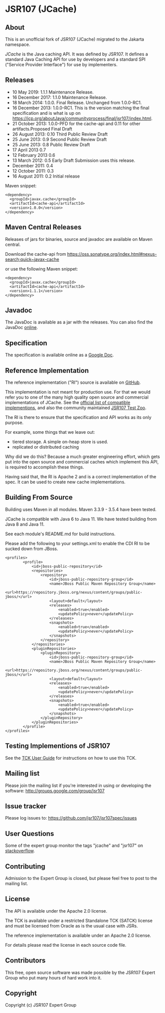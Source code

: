 JSR107 (JCache)
===============

About
-----

This is an unofficial fork of JSR107 (JCache) migrated to the Jakarta namespace.

*JCache* is the Java caching API. It was defined by JSR107. It defines a standard Java Caching API for use by developers and a standard SPI ("Service
 Provider Interface") for use by implementers. 


## Releases

* 10 May 2019: 1.1.1 Maintenance Release.
* 16 December 2017: 1.1.0 Maintenance Release. 
* 18 March 2014:  1.0.0. Final Release. Unchanged from 1.0.0-RC1.
* 16 December 2013:  1.0.0-RC1. This is the version matching the final specification and is what is up on https://jcp.org/aboutJava/communityprocess/final/jsr107/index.html.
* 21 October 2013:  1.0.0-PFD for the cache-api and 0.11 for other artifacts.Proposed Final Draft
* 26 August 2013:   0.10 Third Public Review Draft
* 25 June 2013:     0.9 Second Public Review Draft
* 25 June 2013:     0.8 Public Review Draft
* 17 April 2013     0.7
* 12 February 2013  0.6
* 13 March 2012:    0.5 Early Draft Submission uses this release.
* December 2011:    0.4
* 12 October 2011:  0.3
* 16 August 2011:   0.2 Initial release

Maven snippet:

    <dependency>
      <groupId>javax.cache</groupId>
      <artifactId>cache-api</artifactId>
      <version>1.0.0</version>
    </dependency>


Maven Central Releases
----------------------

Releases of jars for binaries, source and javadoc are available on Maven central.

Download the cache-api from <https://oss.sonatype.org/index.html#nexus-search;quick~javax-cache>

or use the following Maven snippet:

    <dependency>
      <groupId>javax.cache</groupId>
      <artifactId>cache-api</artifactId>
      <version>1.1.1</version>
    </dependency>

Javadoc
-------

The JavaDoc is available as a jar with the releases. You can also find the JavaDoc [online](http://www.javadoc.io/doc/javax.cache/cache-api/1.1.1).

Specification
-------------

The specification is available online as a [Google Doc](https://docs.google.com/document/d/1ijduF_tmHvBaUS7VBBU2ZN8_eEBiFaXXg9OI0_ZxCrA/edit?usp=sharing).

Reference Implementation
------------------------

The reference implementation ("RI") source is available on [GitHub](https://github.com/jsr107/RI).

This implementation is not meant for production use. For that we would refer you
to one of the many high quality open source and commercial implementations of JCache. See the [official list of compatible implementions](https://jcp.org/aboutJava/communityprocess/implementations/jsr107/index.html),
and also the community maintained [JSR107 Test Zoo](https://github.com/cruftex/jsr107-test-zoo/blob/master/report.md).

The RI is there to ensure that the specification and API works as its only purpose.

For example, some things that we leave out:

- tiered storage. A simple on-heap store is used.
- replicated or distributed caching

Why did we do this? Because a much greater engineering effort, which gets put into the open source and commercial caches
which implement this API, is required to accomplish these things.

Having said that, the RI is Apache 2 and is a correct implementation of the spec. It can be used to create new cache
implementations.

Building From Source
--------------------

Building uses Maven in all modules. Maven 3.3.9 - 3.5.4 have been tested.

JCache is compatible with Java 6 to Java 11. We have tested building from Java 8 and Java 11.

See each module's README.md for build instructions.

Please add the following to your settings.xml to enable the CDI RI to be sucked down from JBoss.

    <profiles>
            <profile>
                <id>jboss-public-repository</id>
                <repositories>
                    <repository>
                        <id>jboss-public-repository-group</id>
                        <name>JBoss Public Maven Repository Group</name>
                        <url>https://repository.jboss.org/nexus/content/groups/public-jboss/</url>
                        <layout>default</layout>
                        <releases>
                            <enabled>true</enabled>
                            <updatePolicy>never</updatePolicy>
                        </releases>
                        <snapshots>
                            <enabled>true</enabled>
                            <updatePolicy>never</updatePolicy>
                        </snapshots>
                    </repository>
                </repositories>
                <pluginRepositories>
                    <pluginRepository>
                        <id>jboss-public-repository-group</id>
                        <name>JBoss Public Maven Repository Group</name>
                        <url>https://repository.jboss.org/nexus/content/groups/public-jboss/</url>
                        <layout>default</layout>
                        <releases>
                            <enabled>true</enabled>
                            <updatePolicy>never</updatePolicy>
                        </releases>
                        <snapshots>
                            <enabled>true</enabled>
                            <updatePolicy>never</updatePolicy>
                        </snapshots>
                    </pluginRepository>
                </pluginRepositories>
            </profile>
    </profiles>



Testing Implementions of JSR107
-------------------------------

See the [TCK User Guide](https://docs.google.com/document/d/1w3Ugj_oEqjMlhpCkGQOZkd9iPf955ZWHAVdZzEwYYdU/edit?usp=sharing)
for instructions on how to use this TCK.

Mailing list
------------

Please join the mailing list if you're interested in using or developing the software: <http://groups.google.com/group/jsr107>


Issue tracker
-------------

Please log issues to: <https://github.com/jsr107/jsr107spec/issues>


User Questions
--------------

Some of the expert group monitor the tags "jcache" and "jsr107" on [stackoverflow](http://stackoverflow.com).


Contributing
------------

Admission to the Expert Group is closed, but please feel free to post to the mailing list.


License
-------

The API is available under the Apache 2.0 license.

The TCK is available under a restricted Standalone TCK (SATCK) license and must be 
licensed from Oracle as is the usual case with JSRs.

The reference implementation is available under an Apache 2.0 license.

For details please read the license in each source code file.

Contributors
------------

This free, open source software was made possible by the JSR107 Expert Group who put many hours of hard work into it.


Copyright
---------

Copyright (c) JSR107 Expert Group
